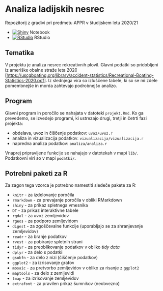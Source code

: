 # Analiza ladijskih nesrec

Repozitorij z gradivi pri predmetu APPR v študijskem letu 2020/21

* [![Shiny](http://mybinder.org/badge.svg)](https://nbviewer.org/github/borbregant/APPR_Bor/blob/b5df6d8364f335901a954d020d7c097b5fe82045/projekt.html) Notebook
* [![RStudio](http://mybinder.org/badge.svg)](http://mybinder.org/v2/gh/borbregant/APPR_Bor/master?urlpath=rstudio) RStudio

## Tematika

V projektu je analiza nesrec rekreativnih plovil. Glavni podatki so pridobljeni iz ameriške obalne straže leta 2020 [https://uscgboating.org/library/accident-statistics/Recreational-Boating-Statistics-2020.pdf]. Iz slednjega vira so izluščene tabele, ki so se mi zdele pomembnejše in morda zahtevajo podrobnejšo analizo.

## Program

Glavni program in poročilo se nahajata v datoteki `projekt.Rmd`.
Ko ga prevedemo, se izvedejo programi, ki ustrezajo drugi, tretji in četrti fazi projekta:

* obdelava, uvoz in čiščenje podatkov: `uvoz/uvoz.r`
* analiza in vizualizacija podatkov: `vizualizacija/vizualizacija.r`
* napredna analiza podatkov: `analiza/analiza.r`

Vnaprej pripravljene funkcije se nahajajo v datotekah v mapi `lib/`.
Podatkovni viri so v mapi `podatki/`.
<!--- Zemljevidi v obliki SHP, ki jih program pobere,
se shranijo v mapo `../zemljevidi/` (torej izven mape projekta).-->

## Potrebni paketi za R

Za zagon tega vzorca je potrebno namestiti sledeče pakete za R:

* `knitr` - za izdelovanje poročila
* `rmarkdown` - za prevajanje poročila v obliki RMarkdown
* `shiny` - za prikaz spletnega vmesnika
* `DT` - za prikaz interaktivne tabele
* `rgdal` - za uvoz zemljevidov
* `rgeos` - za podporo zemljevidom
* `digest` - za zgoščevalne funkcije (uporabljajo se za shranjevanje zemljevidov)
* `readr` - za branje podatkov
* `rvest` - za pobiranje spletnih strani
* `tidyr` - za preoblikovanje podatkov v obliko *tidy data*
* `dplyr` - za delo s podatki
* `gsubfn` - za delo z nizi (čiščenje podatkov)
* `ggplot2` - za izrisovanje grafov
* `mosaic` - za pretvorbo zemljevidov v obliko za risanje z `ggplot2`
* `maptools` - za delo z zemljevidi
* `tmap` - za izrisovanje zemljevidov
* `extrafont` - za pravilen prikaz šumnikov (neobvezno)
<!--- Dodaj moje knjiznice-->
